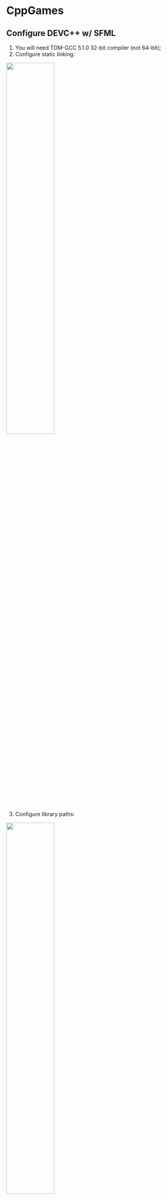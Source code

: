 # CppGames

## Configure DEVC++ w/ SFML
1. You will need TDM-GCC 5.1.0 32-bit compiler (not 64-bit);
2. Configure static linking:

<img src="https://user-images.githubusercontent.com/7895269/74130864-c6078200-4beb-11ea-84cd-859496b3fefb.png" align="middle" width="50%" height="50%"/>

3. Configure library paths:

<img src="https://user-images.githubusercontent.com/7895269/74131253-9e64e980-4bec-11ea-9bfc-32060b4868dc.png" align="middle" width="50%" height="50%"/>
<img src="https://user-images.githubusercontent.com/7895269/74131288-ae7cc900-4bec-11ea-93c4-ddc0ddc5be60.png" align="middle" width="50%" height="50%"/>
<img src="https://user-images.githubusercontent.com/7895269/74131302-b472aa00-4bec-11ea-9f0d-1ef1fc77d2cd.png" align="middle" width="50%" height="50%"/>
<img src="https://user-images.githubusercontent.com/7895269/74131318-bc324e80-4bec-11ea-8304-5b1b01134b17.png" align="middle" width="50%" height="50%"/>

4. Command line compilation statement: 

`g++.exe "C:\Users\darba\Desktop\Other Projects\16_Games\14 Chess\main.cpp" -o "C:\Users\darba\Desktop\Other Projects\16_Games\14 Chess\main.exe" -DSFML_STATIC -std=c++11 -I"C:\SFML-2.5.1\include" -I"C:\TDM-GCC-32\include" -I"C:\TDM-GCC-32\lib\gcc\mingw32\5.1.0\include" -I"C:\TDM-GCC-32\lib\gcc\mingw32\5.1.0\include\c++" -I"C:\Windows\System32\" -L"C:\Windows\System32\" -L"C:\SFML-2.5.1\lib" -L"C:\TDM-GCC-32\lib" -L"C:\TDM-GCC-32\mingw32\lib" -lsfml-graphics-s -lsfml-window-s -lsfml-system-s -lopengl32 -lglu32 -lgdi32 -lfreetype -lwinmm`
